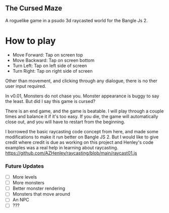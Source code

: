 ## The Cursed Maze
A roguelike game in a psudo 3d raycasted world for the Bangle Js 2.

# How to play
- Move Forward: Tap on screen top
- Move Backward: Tap on screen bottom
- Turn Left: Tap on left side of screen
- Turn Right: Tap on right side of screen

Other than movement, and clicking through any dialogue, there is no ther user input required.

In v0.01, Monsters do not chase you. Monster appearance is buggy to say the least. But did I say this game is cursed?

There is an end game, and the game is beatable. I will play through a couple times and balance it if it's too easy.
If you die, the game will automatically close out, and you will have to restart from the beginning.

I borrowed the basic raycasting code concept from here, and made some modifications to make it run better on Bangle JS 2. But I would like to give credit where credit is due as working on this project and Henley's code examples was a real help in learning about raycasting.
https://github.com/AZHenley/raycasting/blob/main/raycast01.js

### Future Updates
- [ ] More levels
- [ ] More monsters
- [ ] Better monster rendering
- [ ] Monsters that move around
- [ ] An NPC
- [ ] ???
